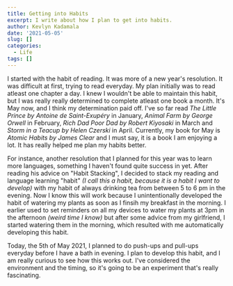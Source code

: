 ```yaml
---
title: Getting into Habits
excerpt: I write about how I plan to get into habits.
author: Kevlyn Kadamala
date: '2021-05-05'
slug: []
categories:
  - Life
tags: []
---
```


I started with the habit of reading. It was more of a new year's resolution. It was difficult at first, trying to read everyday. My plan initially was to read atleast one chapter a day. I knew I wouldn't be able to maintain this habit, but I was really really determined to complete atleast one book a month. It's May now, and I think my determination paid off. I've so far read _The Little Prince by Antoine de Saint-Exupéry_ in January, _Animal Farm by George Orwell_ in February, _Rich Dad Poor Dad by Robert Kiyosaki_ in March and _Storm in a Teacup by Helen Czerski_ in April. Currently, my book for May is _Atomic Habits by James Clear_ and I must say, it is a book I am enjoying a lot. It has really helped me plan my habits better.

For instance, another resolution that I planned for this year was to learn more languages, something I haven't found quite success in yet. After reading his advice on "Habit Stacking", I decided to stack my reading and language learning "habit" _(I call this a habit, because it is a habit I want to develop)_ with my habit of always drinking tea from between 5 to 6 pm in the evening. Now I know this will work because I unintentionally developed the habit of watering my plants as soon as I finsih my breakfast in the morning. I earlier used to set reminders on all my devices to water my plants at 3pm in the afternoon _(weird time I know)_ but after some advice from my girlfriend, I started watering them in the morning, which resulted with me automatically developing this habit.

Today, the 5th of May 2021, I planned to do push-ups and pull-ups everyday before I have a bath in evening. I plan to develop this habit, and I am really curious to see how this works out. I've considered the environment and the timing, so it's going to be an experiment that's really fascinating.